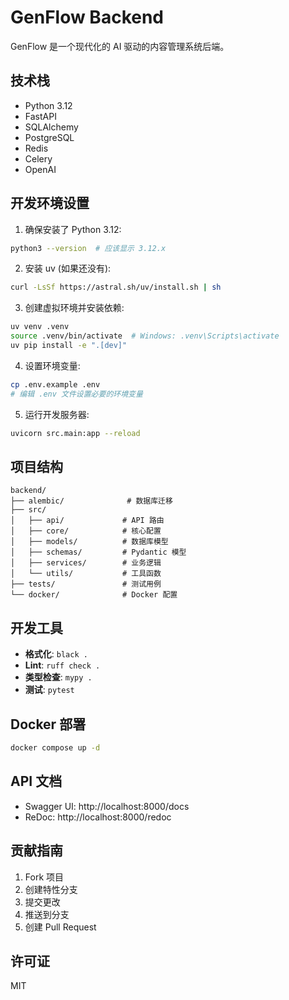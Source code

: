 # GenFlow Backend

GenFlow 是一个现代化的 AI 驱动的内容管理系统后端。

## 技术栈

- Python 3.12
- FastAPI
- SQLAlchemy
- PostgreSQL
- Redis
- Celery
- OpenAI

## 开发环境设置

1. 确保安装了 Python 3.12:
```bash
python3 --version  # 应该显示 3.12.x
```

2. 安装 uv (如果还没有):
```bash
curl -LsSf https://astral.sh/uv/install.sh | sh
```

3. 创建虚拟环境并安装依赖:
```bash
uv venv .venv
source .venv/bin/activate  # Windows: .venv\Scripts\activate
uv pip install -e ".[dev]"
```

4. 设置环境变量:
```bash
cp .env.example .env
# 编辑 .env 文件设置必要的环境变量
```

5. 运行开发服务器:
```bash
uvicorn src.main:app --reload
```

## 项目结构

```
backend/
├── alembic/              # 数据库迁移
├── src/
│   ├── api/             # API 路由
│   ├── core/            # 核心配置
│   ├── models/          # 数据库模型
│   ├── schemas/         # Pydantic 模型
│   ├── services/        # 业务逻辑
│   └── utils/           # 工具函数
├── tests/               # 测试用例
└── docker/              # Docker 配置
```

## 开发工具

- **格式化**: `black .`
- **Lint**: `ruff check .`
- **类型检查**: `mypy .`
- **测试**: `pytest`

## Docker 部署

```bash
docker compose up -d
```

## API 文档

- Swagger UI: http://localhost:8000/docs
- ReDoc: http://localhost:8000/redoc

## 贡献指南

1. Fork 项目
2. 创建特性分支
3. 提交更改
4. 推送到分支
5. 创建 Pull Request

## 许可证

MIT 